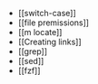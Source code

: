 - [[switch-case]]
- [[file premissions]] 
- [[m locate]] 
- [[Creating links]]
- [[grep]]
- [[sed]]
- [[fzf]]